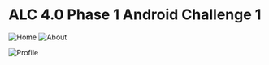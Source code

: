 # ALC 4.0 Phase 1 Android Challenge 1

![Home](https://github.com/aubreyomondi/alc-android-phase1-challenge1/blob/master/ALC%20Phase%201.jpg) ![About](https://github.com/aubreyomondi/alc-android-phase1-challenge1/blob/master/ALC%20Phase%201_about.jpg) 

![Profile](https://github.com/aubreyomondi/alc-android-phase1-challenge1/blob/master/ALC%20Phase%201_profile.jpg)



